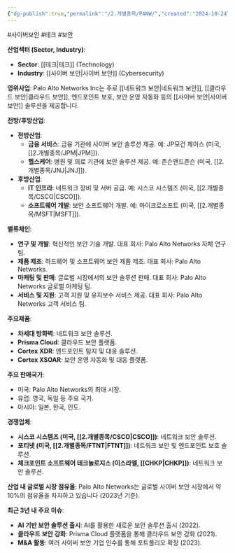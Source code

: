 ```yaml
---
{"dg-publish":true,"permalink":"/2.개별종목/PANW/","created":"2024-10-24T10:56:35.670+09:00","updated":"2025-06-03T20:06:00.580+09:00"}
---
```


#사이버보안 #테크 #보안 


**산업섹터 (Sector, Industry)**:

- **Sector**: [[테크\|테크]] (Technology)
- **Industry**: [[사이버 보안\|사이버 보안]] (Cybersecurity)

**영위사업**: Palo Alto Networks Inc는 주로 [[네트워크 보안\|네트워크 보안]], [[클라우드 보안\|클라우드 보안]], 엔드포인트 보호, 보안 운영 자동화 등의 [[사이버 보안\|사이버 보안]] 솔루션을 제공합니다.

**전방/후방산업**:

- **전방산업**:
    - **금융 서비스**: 금융 기관에 사이버 보안 솔루션 제공. 예: JP모건 체이스 (미국, [[2.개별종목/JPM\|JPM]]).
    - **헬스케어**: 병원 및 의료 기관에 보안 솔루션 제공. 예: 존슨앤드존슨 (미국, [[2.개별종목/JNJ\|JNJ]]).
- **후방산업**:
    - **IT 인프라**: 네트워크 장비 및 서버 공급. 예: 시스코 시스템즈 (미국, [[2.개별종목/CSCO\|CSCO]]).
    - **소프트웨어 개발**: 보안 소프트웨어 개발. 예: 마이크로소프트 (미국, [[2.개별종목/MSFT\|MSFT]]).

**밸류체인**:

- **연구 및 개발**: 혁신적인 보안 기술 개발. 대표 회사: Palo Alto Networks 자체 연구팀.
- **제품 제조**: 하드웨어 및 소프트웨어 보안 제품 제조. 대표 회사: Palo Alto Networks.
- **마케팅 및 판매**: 글로벌 시장에서의 보안 솔루션 판매. 대표 회사: Palo Alto Networks 글로벌 마케팅 팀.
- **서비스 및 지원**: 고객 지원 및 유지보수 서비스 제공. 대표 회사: Palo Alto Networks 고객 서비스 팀.

**주요제품**:

- **차세대 방화벽**: 네트워크 보안 솔루션.
- **Prisma Cloud**: 클라우드 보안 플랫폼.
- **Cortex XDR**: 엔드포인트 탐지 및 대응 솔루션.
- **Cortex XSOAR**: 보안 운영 자동화 및 대응 플랫폼.

**주요 판매국가**:

- 미국: Palo Alto Networks의 최대 시장.
- 유럽: 영국, 독일 등 주요 국가.
- 아시아: 일본, 한국, 인도.

**경쟁업체**:

- **시스코 시스템즈 (미국, [[2.개별종목/CSCO\|CSCO]])**: 네트워크 보안 솔루션.
- **포티넷 (미국, [[2.개별종목/FTNT\|FTNT]])**: 네트워크 보안 및 엔드포인트 보호 솔루션.
- **체크포인트 소프트웨어 테크놀로지스 (이스라엘, [[CHKP\|CHKP]])**: 네트워크 보안 솔루션.

**산업 내 글로벌 시장 점유율**: Palo Alto Networks는 글로벌 사이버 보안 시장에서 약 10%의 점유율을 차지하고 있습니다 (2023년 기준).

**최근 3년 내 주요 이슈**:

- **AI 기반 보안 솔루션 출시**: AI를 활용한 새로운 보안 솔루션 출시 (2022).
- **클라우드 보안 강화**: Prisma Cloud 플랫폼을 통해 클라우드 보안 강화 (2021).
- **M&A 활동**: 여러 사이버 보안 기업 인수를 통해 포트폴리오 확장 (2023).